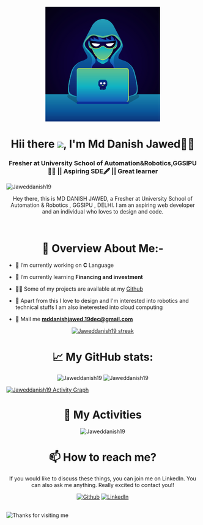 
<a href="#"><p align="center" ><img width="300px" height="300px" src="/hacker boii.png" height="175px"/></p></a>

<h1 align="center">Hii there <img src="https://raw.githubusercontent.com/MartinHeinz/MartinHeinz/master/wave.gif" width="30px">, I'm Md Danish Jawed🙋‍♂️</h1><h3 align="center">Fresher at University School of Automation&Robotics,GGSIPU👨‍🎓 || Aspiring SDE🖋 || Great learner</h3>
<p align="left"> <img src="https://komarev.com/ghpvc/?username=Jaweddanish19" alt="Jaweddanish19" /> </p>


<p align="center">Hey there, this is MD DANISH JAWED, a Fresher at University School of Automation & Robotics , GGSIPU , DELHI. I am an aspiring web developer and an individual who loves to design and code. </p>


<br>

<h1 align="center">🧾 Overview About Me:-</h1>

- 🔭 I’m currently working on <strong>C</strong> Language

- 🌱 I’m currently learning **Financing and investment**

<!-- - 🤔 My recently completed project is [target-note](https://github.com/Jaweddanish19/target-note) -->

- 👨‍💻 Some of my projects are available at my [Github](https://github.com/Jaweddanish19?tab=repositories)

- 👀 Apart from this I love to design and I'm interested into robotics and technical stuffs I am also ineterested into cloud computing

- 📧 Mail me **mddanishjawed.19dec@gmail.com**

<!-- - 🤞 Read my blogs on me on [medium](https://medium.com/@firdausj.ug20.ee) -->


<!-- <h1 align="center">🏅 My Tech-Stack:</h1>
<p align="center">
   <a href="https://reactjs.org/" target="_blank"> <img src="https://img.icons8.com/color/48/000000/react-native.png"/> </a>
    <a href="https://redux.js.org" target="_blank"> <img src="https://img.icons8.com/color/48/000000/redux.png"/> </a>
     <a href="https://nextjs.org/" target="_blank"> <img src="https://cdn.worldvectorlogo.com/logos/nextjs-3.svg" alt="nextjs" width="40" height="40"/> </a> 
    <a href="https://firebase.google.com/" target="_blank"> <img src="https://www.vectorlogo.zone/logos/firebase/firebase-icon.svg" alt="firebase" width="40" height="40"/> </a>
    <a href="https://developer.mozilla.org/en-US/docs/Web/JavaScript" target="_blank"> <img src="https://img.icons8.com/color/48/000000/javascript.png"/> </a> 
    <a href="https://www.w3.org/html/" target="_blank"> <img src="https://img.icons8.com/color/48/000000/html-5.png"/> </a> 
    <a href="https://www.w3schools.com/css/" target="_blank"> <img src="https://img.icons8.com/color/48/000000/css3.png"/> </a> 
    <a href="https://heroku.com" target="_blank"> <img src="https://www.vectorlogo.zone/logos/heroku/heroku-icon.svg" alt="heroku" width="40" height="40"/> </a> 
    <a href="https://getbootstrap.com" target="_blank"> <img src="https://img.icons8.com/color/48/000000/bootstrap.png"/> </a> 
    <a style="padding-right:8px;" href="https://nodejs.org" target="_blank"> <img src="https://img.icons8.com/color/48/000000/nodejs.png"/> </a> 
    <a href="https://expressjs.com" target="_blank"> <img src="https://raw.githubusercontent.com/devicons/devicon/master/icons/express/express-original-wordmark.svg" alt="express" width="40" height="40"/> </a>
    <a style="padding-right:8px;" href="https://www.mysql.com/" target="_blank"> <img src="https://img.icons8.com/fluent/50/000000/mysql-logo.png"/> </a>
    <a href="https://www.mongodb.com/" target="_blank"> <img src="https://raw.githubusercontent.com/devicons/devicon/master/icons/mongodb/mongodb-original-wordmark.svg" alt="mongodb" width="48" height="48"/> </a> 
    <a href="https://postman.com" target="_blank"> <img src="https://www.vectorlogo.zone/logos/getpostman/getpostman-icon.svg" alt="postman" width="45" height="45"/> </a>   
    <a href="https://git-scm.com/" target="_blank"> <img src="https://img.icons8.com/color/48/000000/git.png"/> </a> 
      <a href="https://www.figma.com/" target="_blank"> <img src="https://www.vectorlogo.zone/logos/figma/figma-icon.svg" alt="figma" width="40" height="40"/> </a>
  </a> <a href="https://www.cprogramming.com/" target="_blank"> <img src="https://raw.githubusercontent.com/devicons/devicon/master/icons/c/c-original.svg" alt="c" width="40" height="40"/> </a> 
    <a href="https://jquery.com/" target="_blank"><img src="https://img.icons8.com/ios-filled/50/4a90e2/jquery.png"/> </a>
    <a href="https://www.w3schools.com/CPP/default.asp" target="_blank"><img src="https://img.icons8.com/color/48/4a90e2/c-plus-plus-logo.png"/> </a>
</p>
<br/>

<h1 align="center">✨My Streak:</h1> -->
<p align="center">
    <a href="https://github.com/Jaweddanish19/github-readme-streak-stats">
        <img title="🔥 Get streak stats for your profile at git.io/streak-stats" alt="Jaweddanish19 streak" src="https://github-readme-streak-stats.herokuapp.com/?user=Jaweddanish19&theme=black-ice&hide_border=true&stroke=0000&background=060A0CD0"/>
    </a>
</p>

<h1 align="center"> 📈 My GitHub stats:</h1>

<p align="center">
  <img  src="https://github-readme-stats.vercel.app/api?username=Jaweddanish19&show_icons=true&theme=radical&count_private=true" alt="Jaweddanish19" />
<img  src="https://github-readme-stats.vercel.app/api/top-langs/?username=Jaweddanish19&layout=compact&hide=html&theme=radical" alt="Jaweddanish19" />
</p>

<a href="https://github.com/Jaweddanish19/github-readme-activity-graph"><img alt="Jaweddanish19 Activity Graph" src="https://activity-graph.herokuapp.com/graph?username=Jaweddanish19&bg_color=0D1117&color=5BCDEC&line=5BCDEC&point=FFFFFF&hide_border=true" /></a>

<h1 align="center"> 🎯 My Activities</h1>
<p align="center"><img src="https://github-profile-trophy.vercel.app/?username=Jaweddanish19&theme=onedark" alt="Jaweddanish19" /></a>
</p>

<h1 align="center"> 📫 How to reach me?</h1>
<p align="center"> If you would like to discuss these things, you can join me on LinkedIn. You can also ask me anything. Really excited to contact you!!</p>

<p align="center"><a href="https://github.com/Jaweddanish19" target="_blank"><img alt="Github" src="https://img.shields.io/badge/GitHub-%2312100E.svg?&style=for-the-badge&logo=Github&logoColor=white" /></a> <a href="https://www.linkedin.com/in/jaweddanish19?lipi=urn%3Ali%3Apage%3Ad_flagship3_profile_view_base_contact_details%3B7LBEVeIjR7Ot7xO%2Bm%2BJ6sQ%3D%3D" target="_blank"><img alt="LinkedIn" src="https://img.shields.io/badge/linkedin-%230077B5.svg?&style=for-the-badge&logo=linkedin&logoColor=white" /></a></p>
<br>


<img height="120" alt="Thanks for visiting me" width="100%" src="https://raw.githubusercontent.com/BrunnerLivio/brunnerlivio/master/images/marquee.svg" />
